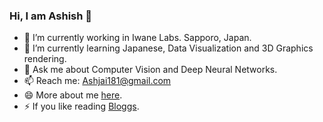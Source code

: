 ### Hi, I am Ashish 👋

<!--
**Ashishjaiswal181/Ashishjaiswal181** is a ✨ _special_ ✨ repository because its `README.md` (this file) appears on your GitHub profile.

Here are some ideas to get you started:
-->
- 🔭 I’m currently working in Iwane Labs. Sapporo, Japan.
- 🌱 I’m currently learning Japanese, Data Visualization and 3D Graphics rendering.
- 💬 Ask me about Computer Vision and Deep Neural Networks.
- 📫 Reach me: Ashjai181@gmail.com
- 😄 More about me [here](https://ashishjaiswal181.github.io/).
- ⚡ If you like reading [Bloggs](https://ashishjaiswal181.github.io/WeBlogg/). 

